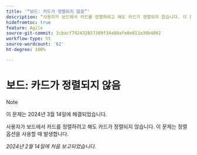 ```yaml
---
title: '“보드: 카드가 정렬되지 않음”'
description: “사용자가 보드에서 카드를 정렬하려고 해도 카드가 정렬되지 않습니다. 이 문제는 정렬 옵션을 사용할 때 발생합니다.”
hidefromtoc: true
feature: Agile
source-git-commit: 3cbacf792432857389f34a80afe0e013a30b4092
workflow-type: ht
source-wordcount: '62'
ht-degree: 100%

---
```



# 보드: 카드가 정렬되지 않음

>[!NOTE]
>
>이 문제는 2024년 3월 14일에 해결되었습니다.

사용자가 보드에서 카드를 정렬하려고 해도 카드가 정렬되지 않습니다. 이 문제는 정렬 옵션을 사용할 때 발생합니다.

_2024년 2월 14일에 처음 보고되었습니다._
